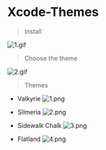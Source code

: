 # Xcode-Themes

> Install

![1.gif](http://images0.cnblogs.com/blog2015/607542/201508/251953036873715.gif)

> Choose the theme

![2.gif](http://images0.cnblogs.com/blog2015/607542/201508/251953269535988.gif)

> Themes

* Valkyrie
![1.png](http://images0.cnblogs.com/blog2015/607542/201508/251953384224427.png)

* Silmeria
![2.png](http://images0.cnblogs.com/blog2015/607542/201508/251954348754439.png)

* Sidewalk Chalk
![3.png](http://images0.cnblogs.com/blog2015/607542/201508/251955242976405.png)

* Flatland
![4.png](http://images0.cnblogs.com/blog2015/607542/201508/251956272195995.png)
